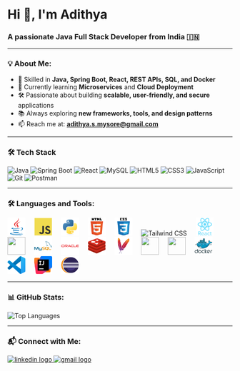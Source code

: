 <h1>Hi 👋, I'm Adithya</h1>

<h3>A passionate Java Full Stack Developer from India 🇮🇳</h3>

---

### 💡 About Me:
- 💬 Skilled in **Java, Spring Boot, React, REST APIs, SQL, and Docker**  
- 🌱 Currently learning **Microservices** and **Cloud Deployment**  
- 🛠  Passionate about building **scalable, user-friendly, and secure** applications  
- 📚 Always exploring **new frameworks, tools, and design patterns**  
- 📫 Reach me at: **adithya.s.mysore@gmail.com**  

---

### 🛠 Tech Stack
<p>
  <img src="https://img.shields.io/badge/Java-ED8B00?style=for-the-badge&logo=openjdk&logoColor=white" alt="Java" />
  <img src="https://img.shields.io/badge/Spring%20Boot-6DB33F?style=for-the-badge&logo=springboot&logoColor=white" alt="Spring Boot" />
  <img src="https://img.shields.io/badge/React-20232A?style=for-the-badge&logo=react&logoColor=61DAFB" alt="React" />
  <img src="https://img.shields.io/badge/MySQL-005C84?style=for-the-badge&logo=mysql&logoColor=white" alt="MySQL" />
  <img src="https://img.shields.io/badge/HTML5-E34F26?style=for-the-badge&logo=html5&logoColor=white" alt="HTML5" />
  <img src="https://img.shields.io/badge/CSS3-1572B6?style=for-the-badge&logo=css3&logoColor=white" alt="CSS3" />
  <img src="https://img.shields.io/badge/JavaScript-F7DF1E?style=for-the-badge&logo=javascript&logoColor=black" alt="JavaScript" />
  <img src="https://img.shields.io/badge/Git-F05033?style=for-the-badge&logo=git&logoColor=white" alt="Git" />
  <img src="https://img.shields.io/badge/Postman-FF6C37?style=for-the-badge&logo=postman&logoColor=white" alt="Postman" />
</p>


---

### 🛠 Languages and Tools:
<div>
<img src="https://raw.githubusercontent.com/devicons/devicon/master/icons/java/java-original.svg" width="40" height="40" />
<img width="12" />
<img src="https://raw.githubusercontent.com/devicons/devicon/master/icons/javascript/javascript-original.svg" width="40" height="40" />
<img width="12" />
<img src="https://raw.githubusercontent.com/devicons/devicon/master/icons/python/python-original.svg" width="40" height="40" />
<img width="12" />
<img src="https://raw.githubusercontent.com/devicons/devicon/master/icons/html5/html5-original-wordmark.svg" width="40" height="40" />
<img width="12" />
<img src="https://raw.githubusercontent.com/devicons/devicon/master/icons/css3/css3-original-wordmark.svg" width="40" height="40" />
<img width="12" />
<img src="https://www.vectorlogo.zone/logos/tailwindcss/tailwindcss-icon.svg" alt="Tailwind CSS" width="40" height="40"/>
<img width="12" />
<img src="https://raw.githubusercontent.com/devicons/devicon/master/icons/react/react-original-wordmark.svg" width="40" height="40" />
<img width="12" />
<img src="https://www.vectorlogo.zone/logos/springio/springio-icon.svg" width="40" height="40" />
<img width="12" />
<img src="https://raw.githubusercontent.com/devicons/devicon/master/icons/mysql/mysql-original-wordmark.svg" width="40" height="40" />
<img width="12" />
<img src="https://raw.githubusercontent.com/devicons/devicon/master/icons/oracle/oracle-original.svg" alt="Oracle DB" width="40" height="40"/>
<img width="12" />
<img src="https://raw.githubusercontent.com/devicons/devicon/master/icons/redis/redis-original.svg" alt="Redis" width="40" height="40"/>
<img width="12" />
<img src="https://raw.githubusercontent.com/vscode-icons/vscode-icons/master/icons/file_type_maven.svg" alt="Maven" width="40" height="40"/>
<img width="12" />
<img src="https://www.vectorlogo.zone/logos/git-scm/git-scm-icon.svg" width="40" height="40" />
<img width="12" />
<img src="https://www.vectorlogo.zone/logos/getpostman/getpostman-icon.svg" width="40" height="40" />
<img width="12" />
<img src="https://raw.githubusercontent.com/devicons/devicon/master/icons/docker/docker-original-wordmark.svg" width="40" height="40" />
<img width="12" />
<img src="https://raw.githubusercontent.com/devicons/devicon/master/icons/vscode/vscode-original.svg" alt="Visual Studio Code" width="40" height="40"/>
<img width="12" />
<img src="https://raw.githubusercontent.com/devicons/devicon/master/icons/intellij/intellij-original.svg" alt="IntelliJ IDEA" width="40" height="40"/>
<img width="12" />
<img src="https://raw.githubusercontent.com/devicons/devicon/master/icons/eclipse/eclipse-original.svg" alt="Eclipse" width="40" height="40"/>
</div>

---

### 📊 GitHub Stats:
<p>
<img src="https://github-readme-stats.vercel.app/api/top-langs?username=adithya1530&show_icons=true&locale=en&layout=compact&theme=tokyonight" alt="Top Languages" />
</p>

---

### 📬 Connect with Me:
<div>
  <a href="https://www.linkedin.com/in/adithya-s-mysore/" target="_blank">
    <img src="https://raw.githubusercontent.com/maurodesouza/profile-readme-generator/master/src/assets/icons/social/linkedin/default.svg" width="52" height="40" alt="linkedin logo" />
  </a>
  <a href="mailto:adithya.s.mysore@gmail.com" target="_blank">
    <img src="https://raw.githubusercontent.com/maurodesouza/profile-readme-generator/master/src/assets/icons/social/gmail/default.svg" width="52" height="40" alt="gmail logo" />
  </a>
</div>
